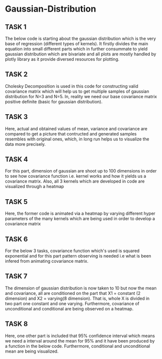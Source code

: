 # Gaussian-Distribution

## **TASK 1**

The below code is starting about the gaussian distribution which is the very base of regression (different types of kernels). It firstly divides the main equation into small different parts which in further consummate to yield gaussian distribution which are bivariate and all plots are mostly handled by plotly library as it provide diversed resources for plotting.

## **TASK 2**

Cholesky Decomposition is used in this code for constructing valid covariance matrix which will help us to get multiple samples of gaussian distribution for N=3 and N=5. In, reality we need our base covariance matrix positive definite (basic for gaussian distribution). 

## **TASK 3**

Here, actual and obtained values of mean, variance and covariance are compared to get a picture that contructed and generated samples resembles with original ones, which, in long run helps us to visualize the data more precisely.

## **TASK 4**

For this part, dimension of gaussian are shoot up to 100 dimensions in order to see how covariance function i.e. kernel works and how it yields us a covariance matrix. Also, all 3 kernels which are developed in code are visualized through a heatmap

## **TASK 5**

Here, the former code is animated via a heatmap by varying different hyper parameters of the many kernels which are being used in order to develop a covariance matrix

## **TASK 6**

For the below 3 tasks, covariance function which's used is squared exponential and for this part pattern observing is needed i.e what is been infered from animating covariance matrix.

## **TASK 7**

The dimension of gaussian distribution is now taken to 10 but now the mean and covariance, all are conditioned on the part that X1 = constant (2 dimension) and X2 = varying(8 dimension). That is, whole X is divided in two part one constant and one varying. Furthermore, covariance of unconditional and conditional are being observed on a heatmap.

## **TASK 8**

Here, one other part is included that 95% confidence interval which means we need a interval around the mean for 95% and it have been produced by a function in the below code. Furthermore, conditional and unconditional mean are being visualized.


